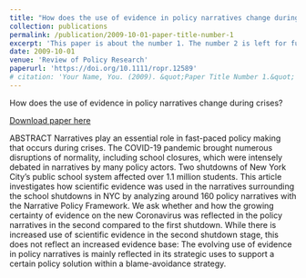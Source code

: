 ```yaml
---
title: "How does the use of evidence in policy narratives change during crises? A comparative study of New York City’s pandemic school shutdowns."
collection: publications
permalink: /publication/2009-10-01-paper-title-number-1
excerpt: 'This paper is about the number 1. The number 2 is left for future work.'
date: 2009-10-01
venue: 'Review of Policy Research'
paperurl: 'https://doi.org/10.1111/ropr.12589'
# citation: 'Your Name, You. (2009). &quot;Paper Title Number 1.&quot; <i>Journal 1</i>. 1(1).'
---
```

How does the use of evidence in policy narratives change during crises?

[Download paper here](https://doi.org/10.1111/ropr.12589)

ABSTRACT
Narratives play an essential role in fast-paced policy making that occurs during crises. The COVID-19 pandemic brought numerous disruptions of normality, including school closures, which were intensely debated in narratives by many policy actors. Two shutdowns of New York City’s public school system affected over 1.1 million students. This article investigates how scientific evidence was used in the narratives surrounding the school shutdowns in NYC by analyzing around 160 policy narratives with the Narrative Policy Framework. We ask whether and how the growing certainty of evidence on the new Coronavirus was reflected in the policy narratives in the second compared to the first shutdown. While there is increased use of scientific evidence in the second shutdown stage, this does not reflect an increased evidence base: The evolving use of evidence in policy narratives is mainly reflected in its strategic uses to support a certain policy solution within a blame-avoidance strategy.
